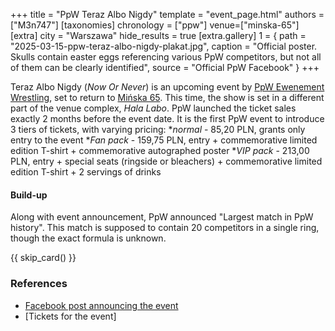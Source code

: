 +++
title = "PpW Teraz Albo Nigdy"
template = "event_page.html"
authors = ["M3n747"]
[taxonomies]
chronology = ["ppw"]
venue=["minska-65"]
[extra]
city = "Warszawa"
hide_results = true
[extra.gallery]
1 = { path = "2025-03-15-ppw-teraz-albo-nigdy-plakat.jpg", caption = "Official poster. Skulls contain easter eggs referencing various PpW competitors, but not all of them can be clearly identified", source = "Official PpW Facebook" }
+++

Teraz Albo Nigdy (_Now Or Never_) is an upcoming event by [PpW Ewenement Wrestling](@/o/ppw.md), set to return to [Mińska&nbsp;65](@/v/minska-65.md). This time, the show is set in a different part of the venue complex, _Hala Labo_.
PpW launched the ticket sales exactly 2 months before the event date. It is the first PpW event to introduce 3 tiers of tickets, with varying pricing:
*_normal_ - 85,20 PLN, grants only entry to the event
*_Fan pack_ - 159,75 PLN, entry + commemorative limited edition T-shirt + commemorative autographed poster
*_VIP pack_ - 213,00 PLN, entry + special seats (ringside or bleachers) + commemorative limited edition T-shirt + 2 servings of drinks


#### Build-up
Along with event announcement, PpW announced "Largest match in PpW history". This match is supposed to contain 20 competitors in a single ring, though the exact formula is unknown.

{{ skip_card() }}

### References

* [Facebook post announcing the event](https://www.facebook.com/photo/?fbid=1137639111699813&set=a.499910772139320)
* [Tickets for the event]
